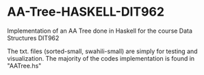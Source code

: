 # AA-Tree-HASKELL-DIT962
Implementation of an AA Tree done in Haskell for the course Data Structures DIT962

The txt. files (sorted-small, swahili-small) are simply for testing and visualization. The majority of the codes implementation is found in "AATree.hs"
